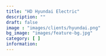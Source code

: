 ```yaml
---
title: "HD Hyundai Electric"
description: ""
draft: false
image : "images/clients/hyundai.png"
bg_image: "images/feature-bg.jpg"
category: [ ] 
information:
---
```


